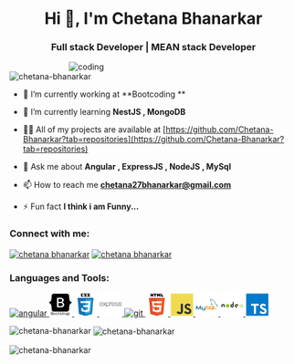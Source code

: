 <!-- ![logo](https://github.com/Chetana-Bhanarkar/Chetana-Bhanarkar/blob/main/Chetana%20Bhanarkar.png) -->
<h1 align="center">Hi 👋, I'm Chetana Bhanarkar</h1>
<h3 align="center">Full stack Developer | MEAN stack Developer</h3>

<img align="right" alt="coding" width="400" src="https://media.licdn.com/dms/image/C4D22AQED6dzxfA6EtA/feedshare-shrink_2048_1536/0/1634030043001?e=2147483647&v=beta&t=f9Gw2YHwbnxqcNaoc2Ydan-Rx5Frf324vfJv_WHJTWE"  />

<p align="left"> <img src="https://komarev.com/ghpvc/?username=chetana-bhanarkar&label=Profile%20views&color=0e75b6&style=flat" alt="chetana-bhanarkar" /> </p>

- 🔭 I’m currently working at **Bootcoding **

- 🌱 I’m currently learning **NestJS , MongoDB**

- 👨‍💻 All of my projects are available at [https://github.com/Chetana-Bhanarkar?tab=repositories](https://github.com/Chetana-Bhanarkar?tab=repositories)

- 💬 Ask me about **Angular , ExpressJS , NodeJS , MySql**

- 📫 How to reach me **chetana27bhanarkar@gmail.com**

- ⚡ Fun fact **I think i am Funny...**

<h3 align="left">Connect with me:</h3>
<p align="left">
<a href="https://linkedin.com/in/chetana bhanarkar" target="blank"><img align="center" src="https://raw.githubusercontent.com/rahuldkjain/github-profile-readme-generator/master/src/images/icons/Social/linked-in-alt.svg" alt="chetana bhanarkar" height="30" width="40" /></a>
<a href="https://www.leetcode.com/chetana bhanarkar" target="blank"><img align="center" src="https://raw.githubusercontent.com/rahuldkjain/github-profile-readme-generator/master/src/images/icons/Social/leet-code.svg" alt="chetana bhanarkar" height="30" width="40" /></a>
</p>

<h3 align="left">Languages and Tools:</h3>
<p align="left"> <a href="https://angular.io" target="_blank" rel="noreferrer"> <img src="https://angular.io/assets/images/logos/angular/angular.svg" alt="angular" width="40" height="40"/> </a> <a href="https://getbootstrap.com" target="_blank" rel="noreferrer"> <img src="https://raw.githubusercontent.com/devicons/devicon/master/icons/bootstrap/bootstrap-plain-wordmark.svg" alt="bootstrap" width="40" height="40"/> </a> <a href="https://www.w3schools.com/css/" target="_blank" rel="noreferrer"> <img src="https://raw.githubusercontent.com/devicons/devicon/master/icons/css3/css3-original-wordmark.svg" alt="css3" width="40" height="40"/> </a> <a href="https://expressjs.com" target="_blank" rel="noreferrer"> <img src="https://raw.githubusercontent.com/devicons/devicon/master/icons/express/express-original-wordmark.svg" alt="express" width="40" height="40"/> </a> <a href="https://git-scm.com/" target="_blank" rel="noreferrer"> <img src="https://www.vectorlogo.zone/logos/git-scm/git-scm-icon.svg" alt="git" width="40" height="40"/> </a> <a href="https://www.w3.org/html/" target="_blank" rel="noreferrer"> <img src="https://raw.githubusercontent.com/devicons/devicon/master/icons/html5/html5-original-wordmark.svg" alt="html5" width="40" height="40"/> </a> <a href="https://developer.mozilla.org/en-US/docs/Web/JavaScript" target="_blank" rel="noreferrer"> <img src="https://raw.githubusercontent.com/devicons/devicon/master/icons/javascript/javascript-original.svg" alt="javascript" width="40" height="40"/> </a> <a href="https://www.mysql.com/" target="_blank" rel="noreferrer"> <img src="https://raw.githubusercontent.com/devicons/devicon/master/icons/mysql/mysql-original-wordmark.svg" alt="mysql" width="40" height="40"/> </a> <a href="https://nodejs.org" target="_blank" rel="noreferrer"> <img src="https://raw.githubusercontent.com/devicons/devicon/master/icons/nodejs/nodejs-original-wordmark.svg" alt="nodejs" width="40" height="40"/> </a> <a href="https://www.typescriptlang.org/" target="_blank" rel="noreferrer"> <img src="https://raw.githubusercontent.com/devicons/devicon/master/icons/typescript/typescript-original.svg" alt="typescript" width="40" height="40"/> </a> </p>

<p><img align="left" src="https://github-readme-stats.vercel.app/api/top-langs?username=chetana-bhanarkar&show_icons=true&locale=en&layout=compact" alt="chetana-bhanarkar" /></p>

<p>&nbsp;<img align="center" src="https://github-readme-stats.vercel.app/api?username=chetana-bhanarkar&show_icons=true&locale=en" alt="chetana-bhanarkar" /></p>

<p><img align="center" src="https://github-readme-streak-stats.herokuapp.com/?user=chetana-bhanarkar&" alt="chetana-bhanarkar" /></p>
